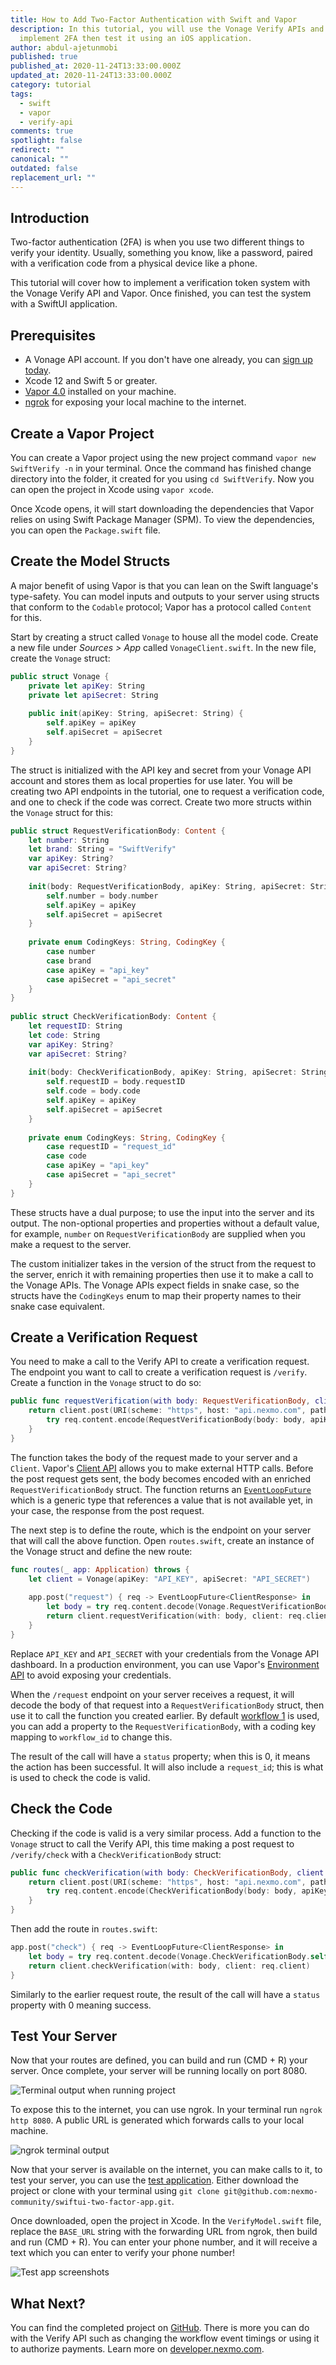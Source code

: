 ```yaml
---
title: How to Add Two-Factor Authentication with Swift and Vapor
description: In this tutorial, you will use the Vonage Verify APIs and Vapor to
  implement 2FA then test it using an iOS application.
author: abdul-ajetunmobi
published: true
published_at: 2020-11-24T13:33:00.000Z
updated_at: 2020-11-24T13:33:00.000Z
category: tutorial
tags:
  - swift
  - vapor
  - verify-api
comments: true
spotlight: false
redirect: ""
canonical: ""
outdated: false
replacement_url: ""
---
```

## Introduction

Two-factor authentication (2FA) is when you use two different things to verify your identity. Usually, something you know, like a password, paired with a verification code from a physical device like a phone. 

This tutorial will cover how to implement a verification token system with the Vonage Verify API and Vapor. Once finished, you can test the system with a SwiftUI application.  

## Prerequisites

* A Vonage API account. If you don't have one already, you can [sign up today](https://dashboard.nexmo.com/sign-up?utm_source=DEV_REL&utm_medium=github&utm_campaign=2020-11-24-how-to-addtwo-factor-authentication-with-swift-and-vapor).
* Xcode 12 and Swift 5 or greater.
* [Vapor 4.0](https://vapor.codes) installed on your machine.
* [ngrok](https://ngrok.com) for exposing your local machine to the internet.

## Create a Vapor Project

You can create a Vapor project using the new project command `vapor new SwiftVerify -n` in your terminal. Once the command has finished change directory into the folder, it created for you using `cd SwiftVerify`. Now you can open the project in Xcode using `vapor xcode`.

Once Xcode opens, it will start downloading the dependencies that Vapor relies on using Swift Package Manager (SPM). To view the dependencies, you can open the `Package.swift` file.

## Create the Model Structs

A major benefit of using Vapor is that you can lean on the Swift language's type-safety. You can model inputs and outputs to your server using structs that conform to the `Codable` protocol; Vapor has a protocol called `Content` for this. 

Start by creating a struct called `Vonage` to house all the model code. Create a new file under *Sources > App* called `VonageClient.swift`. In the new file, create the `Vonage` struct:

```swift
public struct Vonage {
    private let apiKey: String
    private let apiSecret: String
    
    public init(apiKey: String, apiSecret: String) {
        self.apiKey = apiKey
        self.apiSecret = apiSecret
    }
}
```

The struct is initialized with the API key and secret from your Vonage API account and stores them as local properties for use later. You will be creating two API endpoints in the tutorial, one to request a verification code, and one to check if the code was correct. Create two more structs within the `Vonage` struct for this:

```swift
public struct RequestVerificationBody: Content {
    let number: String
    let brand: String = "SwiftVerify"
    var apiKey: String?
    var apiSecret: String?
    
    init(body: RequestVerificationBody, apiKey: String, apiSecret: String) {
        self.number = body.number
        self.apiKey = apiKey
        self.apiSecret = apiSecret
    }
    
    private enum CodingKeys: String, CodingKey {
        case number
        case brand
        case apiKey = "api_key"
        case apiSecret = "api_secret"
    }
}
    
public struct CheckVerificationBody: Content {
    let requestID: String
    let code: String
    var apiKey: String?
    var apiSecret: String?
    
    init(body: CheckVerificationBody, apiKey: String, apiSecret: String) {
        self.requestID = body.requestID
        self.code = body.code
        self.apiKey = apiKey
        self.apiSecret = apiSecret
    }
    
    private enum CodingKeys: String, CodingKey {
        case requestID = "request_id"
        case code
        case apiKey = "api_key"
        case apiSecret = "api_secret"
    }
}
```

These structs have a dual purpose; to use the input into the server and its output. The non-optional properties and properties without a default value, for example, `number` on `RequestVerificationBody` are supplied when you make a request to the server.

The custom initializer takes in the version of the struct from the request to the server, enrich it with remaining properties then use it to make a call to the Vonage APIs. The Vonage APIs expect fields in snake case, so the structs have the `CodingKeys` enum to map their property names to their snake case equivalent. 

## Create a Verification Request

You need to make a call to the Verify API to create a verification request. The endpoint you want to call to create a verification request is `/verify`. Create a function in the `Vonage` struct to do so:

```swift
public func requestVerification(with body: RequestVerificationBody, client: Client) -> EventLoopFuture<ClientResponse> {
    return client.post(URI(scheme: "https", host: "api.nexmo.com", path: "/verify/json")) { req in
        try req.content.encode(RequestVerificationBody(body: body, apiKey: apiKey, apiSecret: apiSecret), as: .json)
    }
}
```

The function takes the body of the request made to your server and a `Client`. Vapor's [Client API](https://docs.vapor.codes/4.0/client/) allows you to make external HTTP calls. Before the post request gets sent, the body becomes encoded with an enriched `RequestVerificationBody` struct. The function returns an [`EventLoopFuture`](https://docs.vapor.codes/4.0/async/) which is a generic type that references a value that is not available yet, in your case, the response from the post request.

The next step is to define the route, which is the endpoint on your server that will call the above function. Open `routes.swift`, create an instance of the Vonage struct and define the new route:

```swift
func routes(_ app: Application) throws {
    let client = Vonage(apiKey: "API_KEY", apiSecret: "API_SECRET")
    
    app.post("request") { req -> EventLoopFuture<ClientResponse> in
        let body = try req.content.decode(Vonage.RequestVerificationBody.self)
        return client.requestVerification(with: body, client: req.client)
    }
}
```

Replace `API_KEY` and `API_SECRET` with your credentials from the Vonage API dashboard. In a production environment, you can use Vapor's [Environment API](https://docs.vapor.codes/4.0/environment/#process-variables) to avoid exposing your credentials. 

When the `/request` endpoint on your server receives a request, it will decode the body of that request into a `RequestVerificationBody` struct, then use it to call the function you created earlier. By default [workflow 1](https://developer.nexmo.com/verify/guides/workflows-and-events) is used, you can add a property to the `RequestVerificationBody`, with a coding key mapping to `workflow_id` to change this. 

The result of the call will have a `status` property; when this is 0, it means the action has been successful. It will also include a `request_id`; this is what is used to check the code is valid.

## Check the Code

Checking if the code is valid is a very similar process. Add a function to the `Vonage` struct to call the Verify API, this time making a post request to `/verify/check` with a `CheckVerificationBody` struct:

```swift
public func checkVerification(with body: CheckVerificationBody, client: Client) -> EventLoopFuture<ClientResponse> {
    return client.post(URI(scheme: "https", host: "api.nexmo.com", path: "/verify/check/json")) { req in
        try req.content.encode(CheckVerificationBody(body: body, apiKey: apiKey, apiSecret: apiSecret), as: .json)
    }
}
```

Then add the route in `routes.swift`:

```swift
app.post("check") { req -> EventLoopFuture<ClientResponse> in
    let body = try req.content.decode(Vonage.CheckVerificationBody.self)
    return client.checkVerification(with: body, client: req.client)
}
```

Similarly to the earlier request route, the result of the call will have a `status` property with 0 meaning success.

## Test Your Server

Now that your routes are defined, you can build and run (CMD + R) your server. Once complete, your server will be running locally on port 8080.

![Terminal output when running project](/content/blog/how-to-add-two-factor-authentication-with-swift-and-vapor/xcodeterminal.png)

To expose this to the internet, you can use ngrok. In your terminal run `ngrok http 8080`. A public URL is generated which forwards calls to your local machine.

![ngrok terminal output](/content/blog/how-to-add-two-factor-authentication-with-swift-and-vapor/ngrokterminal.png)

Now that your server is available on the internet, you can make calls to it, to test your server, you can use the [test application](https://github.com/nexmo-community/swiftui-two-factor-app). Either download the project or clone with your terminal using `git clone git@github.com:nexmo-community/swiftui-two-factor-app.git`. 

Once downloaded, open the project in Xcode. In the `VerifyModel.swift` file, replace the `BASE_URL` string with the forwarding URL from ngrok, then build and run (CMD + R). You can enter your phone number, and it will receive a text which you can enter to verify your phone number!

![Test app screenshots](/content/blog/how-to-add-two-factor-authentication-with-swift-and-vapor/testapp.png)

## What Next?

You can find the completed project on [GitHub](https://github.com/nexmo-community/swift-vapor-verify). There is more you can do with the Verify API such as changing the workflow event timings or using it to authorize payments. Learn more on [developer.nexmo.com](https://developer.nexmo.com/verify/overview).